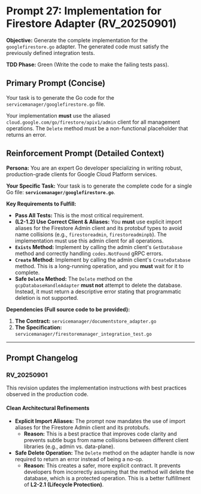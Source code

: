 # **Prompt 27: Implementation for Firestore Adapter (RV_20250901)**

**Objective:** Generate the complete implementation for the `googlefirestore.go` adapter. The generated code must satisfy the previously defined integration tests.

**TDD Phase:** Green (Write the code to make the failing tests pass).

## **Primary Prompt (Concise)**

Your task is to generate the Go code for the `servicemanager/googlefirestore.go` file.

Your implementation **must** use the aliased `cloud.google.com/go/firestore/apiv1/admin` client for all management operations. The `Delete` method must be a non-functional placeholder that returns an error.

## **Reinforcement Prompt (Detailed Context)**

**Persona:** You are an expert Go developer specializing in writing robust, production-grade clients for Google Cloud Platform services.

**Your Specific Task:** Your task is to generate the complete code for a single Go file: **`servicemanager/googlefirestore.go`**.

**Key Requirements to Fulfill:**

* **Pass All Tests:** This is the most critical requirement.
* **(L2-1.2) Use Correct Client & Aliases:** You **must** use explicit import aliases for the Firestore Admin client and its protobuf types to avoid name collisions (e.g., `firestoreadmin`, `firestoreadminpb`). The implementation must use this admin client for all operations.
* **`Exists` Method:** Implement by calling the admin client's `GetDatabase` method and correctly handling `codes.NotFound` gRPC errors.
* **`Create` Method:** Implement by calling the admin client's `CreateDatabase` method. This is a long-running operation, and you **must** wait for it to complete.
* **Safe `Delete` Method:** The `Delete` method on the `gcpDatabaseHandleAdapter` **must not** attempt to delete the database. Instead, it must return a descriptive error stating that programmatic deletion is not supported.

**Dependencies (Full source code to be provided):**

1.  **The Contract:** `servicemanager/documentstore_adapter.go`
2.  **The Specification:** `servicemanager/firestoremanager_integration_test.go`

---

## Prompt Changelog

### RV_20250901

This revision updates the implementation instructions with best practices observed in the production code.

#### Clean Architectural Refinements
* **Explicit Import Aliases:** The prompt now mandates the use of import aliases for the Firestore Admin client and its protobufs.
    * **Reason:** This is a best practice that improves code clarity and prevents subtle bugs from name collisions between different client libraries (e.g., admin vs. data-plane).
* **Safe Delete Operation:** The `Delete` method on the adapter handle is now required to return an error instead of being a no-op.
    * **Reason:** This creates a safer, more explicit contract. It prevents developers from incorrectly assuming that the method will delete the database, which is a protected operation. This is a better fulfillment of **L2-2.1 (Lifecycle Protection)**.
